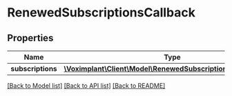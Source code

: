 # RenewedSubscriptionsCallback

## Properties
Name | Type | Description | Notes
------------ | ------------- | ------------- | -------------
**subscriptions** | [**\Voximplant\Client\Model\RenewedSubscriptionsCallbackItem[]**](RenewedSubscriptionsCallbackItem.md) |  | [optional] 

[[Back to Model list]](../README.md#documentation-for-models) [[Back to API list]](../README.md#documentation-for-api-endpoints) [[Back to README]](../README.md)


